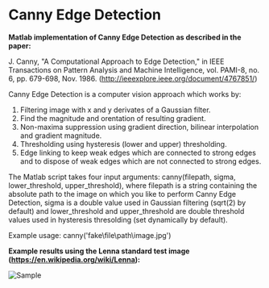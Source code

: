 # Canny Edge Detection

**Matlab implementation of Canny Edge Detection as described in the paper:**

J. Canny, "A Computational Approach to Edge Detection," in IEEE Transactions on Pattern Analysis and Machine Intelligence, vol. PAMI-8, no. 6, pp. 679-698, Nov. 1986. (http://ieeexplore.ieee.org/document/4767851/)

Canny Edge Detection is a computer vision approach which works by:
1. Filtering image with x and y derivates of a Gaussian filter.
2. Find the magnitude and orentation of resulting gradient.
3. Non-maxima suppression using gradient direction, bilinear interpolation and gradient magnitude.
4. Thresholding using hysteresis (lower and upper) thresholding.
5. Edge linking to keep weak edges which are connected to strong edges and to dispose of weak edges which are not connected to strong edges.

The Matlab script takes four input arguments: canny(filepath, sigma, lower_threshold, upper_threshold), where filepath is a string containing the absolute path to the image on which you like to perform Canny Edge Detection, sigma is a double value used in Gaussian filtering (sqrt(2) by default) and lower_threshold and upper_threshold are double threshold values used in hysteresis thresolding (set dynamically by default).

Example usage: canny('fake\file\path\image.jpg')

**Example results using the Lenna standard test image (https://en.wikipedia.org/wiki/Lenna):**

![Sample](https://github.com/phillity/Computer-Vision-Image-Processing/blob/master/Canny-Edge-Detection/sample.png)